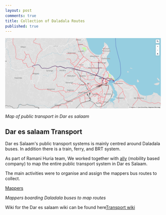 ```yaml
---
layout: post
comments: true
title: Collection of Daladala Routes 
published: true
---
```




![Dar es salaam transport routes (Bus routes in red)](https://raw.githubusercontent.com/samweli/jekyll-now/master/images/bus_routes.png)

_Map of public transport in Dar es salaam_

## Dar es salaam Transport
Dar es Salaam's public transport systems is mainly centred around Daladala buses. In addition there is a train, ferry, and BRT system.

As part of Ramani Huria team, We worked together with [ally](https://www.door2door.io) (mobility based company) to map the entire public transport system in Dar es Salaam.

The main activities were to organise and assign the mappers bus routes to collect.


[Mappers](https://raw.githubusercontent.com/samweli/jekyll-now/master/images/daladala_mapping.png)

_Mappers boarding Daladala buses to map routes_



Wiki for the Dar es salaam wiki can be found here[Transport wiki](https://wiki.openstreetmap.org/wiki/Dar_es_Salaam/Transport)



